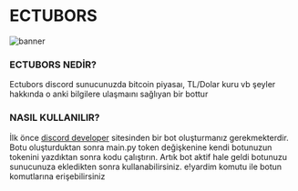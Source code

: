 # ECTUBORS
![banner](https://github.com/emre44orhan/ECTUBORS/blob/main/ectubors.png)
### ECTUBORS NEDİR?
Ectubors discord sunucunuzda bitcoin piyasaı, TL/Dolar kuru vb şeyler hakkında o anki bilgilere ulaşmaını sağlıyan bir bottur

### NASIL KULLANILIR?
İlk önce [discord developer](https://discord.com/developers) sitesinden bir bot oluşturmanız gerekmekterdir.
Botu oluşturduktan sonra main.py token değişkenine kendi botunuzun tokenini yazdıktan sonra kodu çalıştırın.
Artık bot aktif hale geldi botunuzu sunucunuza ekledikten sonra kullanabilirsiniz.
e!yardim komutu ile botun komutlarına erişebilirsiniz
